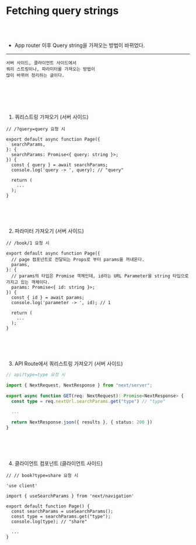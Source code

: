 # Fetching query strings

<br />
<br />

* App router 이후 Query string을 가져오는 방법이 바뀌었다.
---

```
서버 사이드, 클라이언트 사이드에서
쿼리 스트링이나, 파라미터를 가져오는 방법이
많이 바뀌어 정리하는 글이다.
```

<br />
<br />
<br />
<br />

1. 쿼리스트링 가져오기 (서버 사이드)

```tsx
// /?query=query 요청 시

export default async function Page({
  searchParams,
}: {
  searchParams: Promise<{ query: string }>;
}) {
  const { query } = await searchParams;
  console.log('query -> ', query); // "query"

  return (
    ...
  );
}
```

<br />
<br />
<br />

2. 파라미터 가져오기 (서버 사이드)

```tsx
// /book/1 요청 시

export default async function Page({
  // page 컴포넌트로 전달되는 Props로 부터 params을 꺼내온다.
  params,
}: {
  // params의 타입은 Promise 객체인데, id라는 URL Parameter을 string 타입으로 가지고 있는 객체이다.
  params: Promise<{ id: string }>;
}) {
  const { id } = await params;
  console.log('parameter -> ', id); // 1

  return (
    ...
  );
}
```

<br />
<br />
<br />

3. API Route에서 쿼리스트링 가져오기 (서버 사이드)

```ts
// api?type=type 요청 시

import { NextRequest, NextResponse } from "next/server";

export async function GET(req: NextRequest): Promise<NextResponse> {
  const type = req.nextUrl.searchParams.get("type") // "type"

  ...

  return NextResponse.json({ results }, { status: 200 })
}
```

<br />
<br />
<br />

4. 클라이언트 컴포넌트 (클라이언트 사이드)

```tsx
// // book?type=share 요청 시

'use client'

import { useSearchParams } from 'next/navigation'

export default function Page() {
  const searchParams = useSearchParams();
  const type = searchParams.get("type");
  console.log(type); // "share"

  ...
}
```
